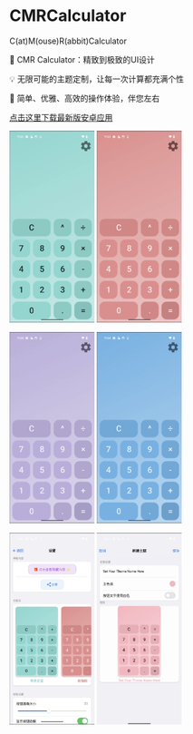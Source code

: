 # CMRCalculator
C(at)M(ouse)R(abbit)Calculator

💖 CMR Calculator：精致到极致的UI设计

💡 无限可能的主题定制，让每一次计算都充满个性

🌟 简单、优雅、高效的操作体验，伴您左右

[点击这里下载最新版安卓应用](https://github.com/xiaoshuita666/CMRCalculator/releases/download/v1.0.0/CMRCalculator.apk)

<p float="left">
  <img src="Images/主题-蒂芙尼蓝.png" alt="Description" width="150"/>
  <img src="Images/主题-玫瑰粉.png" alt="Description" width="150"/>
</p>
<p float="left">
  <img src="Images/主题-薰衣草紫.png" alt="Description" width="150"/>
  <img src="Images/主题-极光蓝.png" alt="Description" width="150"/>
</p>
<p float="left">
  <img src="Images/设置界面.png" alt="Description" width="150"/>
  <img src="Images/添加主题界面.png" alt="Description" width="150"/>
</p>
